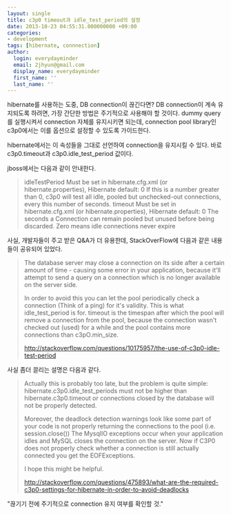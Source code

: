 ```yaml
---
layout: single
title: c3p0 timeout과 idle_test_period의 설정
date: 2013-10-23 04:55:31.000000000 +09:00
categories:
- development
tags: [hibernate, connnection]
author:
  login: everydayminder
  email: 2jhyun@gmail.com
  display_name: everydayminder
  first_name: ''
  last_name: ''
---
```

hibernate를 사용하는 도중, DB connection이 끊긴다면?
DB connection이 계속 유지되도록 하려면, 가장 간단한 방법은 주기적으로 사용해야 할 것이다.
dummy query를 실행시켜서 connection 자체를 유지시키면 되는데, connection pool library인 c3p0에서는 이를 옵션으로 설정할 수 있도록 가이드한다.

hibernate에서는 이 속성들을 그대로 선언하여 connection을 유지시킬 수 있다.
바로 c3p0.timeout과 c3p0.idle_test_period 값이다.

jboss에서는 다음과 같이 안내한다.

<blockquote>
idleTestPeriod Must be set in hibernate.cfg.xml (or hibernate.properties), Hibernate default: 0
If this is a number greater than 0, c3p0 will test all idle, pooled but unchecked-out connections, every this number of seconds.
timeout Must be set in hibernate.cfg.xml (or hibernate.properties), Hibernate default: 0
The seconds a Connection can remain pooled but unused before being discarded. Zero means idle connections never expire
</blockquote>

사실, 개발자들이 주고 받은 Q&amp;A가 더 유용한데, StackOverFlow에 다음과 같은 내용들이 공유되어 있었다.

<blockquote>

The database server may close a connection on its side after a certain amount of time - causing some error in your application, because it'll attempt to send a query on a connection which is no longer available on the server side.

In order to avoid this you can let the pool periodically check a connection (Think of a ping) for it's validity. This is what idle_test_period is for.
timeout is the timespan after which the pool will remove a connection from the pool, because the connection wasn't checked out (used) for a while and the pool contains more connections than c3pO.min_size.

<a href="http://stackoverflow.com/questions/10175957/the-use-of-c3p0-idle-test-period">http://stackoverflow.com/questions/10175957/the-use-of-c3p0-idle-test-period</a>

</blockquote>

사실 좀더 끌리는 설명은 다음과 같다.

<blockquote>
Actually this is probably too late, but the problem is quite simple: hibernate.c3p0.idle_test_periods must not be higher than hibernate.c3p0.timeout or connections closed by the database will not be properly detected.

Moreover, the deadlock detection warnings look like some part of your code is not properly returning the connections to the pool (i.e. session.close())
The MysqlIO exceptions occur when your application idles and MySQL closes the connection on the server. Now if C3P0 does not properly check whether a connection is still actually connected you get the EOFExceptions.

I hope this might be helpful.

<a href="http://stackoverflow.com/questions/475893/what-are-the-required-c3p0-settings-for-hibernate-in-order-to-avoid-deadlocks">http://stackoverflow.com/questions/475893/what-are-the-required-c3p0-settings-for-hibernate-in-order-to-avoid-deadlocks</a>
</blockquote>

"끊기기 전에 주기적으로 connection 유지 여부를 확인할 것."

